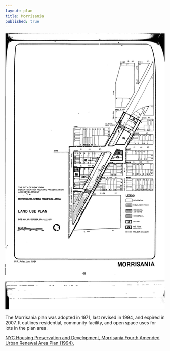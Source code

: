 ```yaml
---
layout: plan
title: Morrisania
published: true
---
```


![Morrisania in the Atlas of Urban Renewal](Morrisania.jpg)

The Morrisania plan was adopted in 1971, last revised in 1994, and expired in 2007. It outlines residential, community facility, and open space uses for lots in the plan area.

[NYC Housing Preservation and Development, Morrisania Fourth Amended Urban Renewal Area Plan (1994).](https://www.nyc.gov/assets/hpd/downloads/pdfs/services/morrisania-fourth-amended-urp.pdf)
